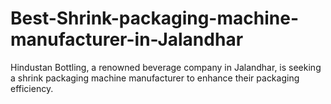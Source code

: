 # Best-Shrink-packaging-machine-manufacturer-in-Jalandhar
Hindustan Bottling, a renowned beverage company in Jalandhar, is seeking a shrink packaging machine manufacturer to enhance their packaging efficiency. 
